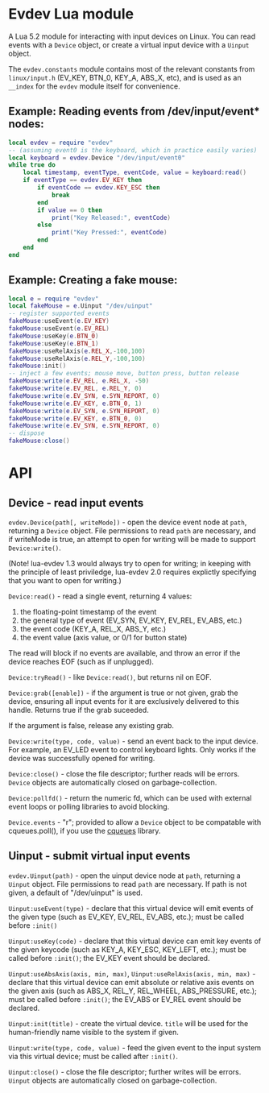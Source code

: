 Evdev Lua module
===

A Lua 5.2 module for interacting with input devices on Linux. You can
read events with a `Device` object, or create a virtual input device
with a `Uinput` object.

The `evdev.constants` module contains most of the relevant constants
from `linux/input.h` (EV_KEY, BTN_0, KEY_A, ABS_X, etc), and is used
as an `__index` for the `evdev` module itself for convenience.

Example: Reading events from /dev/input/event* nodes:
---

```lua
local evdev = require "evdev"
-- (assuming event0 is the keyboard, which in practice easily varies)
local keyboard = evdev.Device "/dev/input/event0"
while true do
    local timestamp, eventType, eventCode, value = keyboard:read()
    if eventType == evdev.EV_KEY then
		if eventCode == evdev.KEY_ESC then
			break
		end
		if value == 0 then
			print("Key Released:", eventCode)
		else
			print("Key Pressed:", eventCode)
		end
    end
end
```

Example: Creating a fake mouse:
---

```lua
local e = require "evdev"
local fakeMouse = e.Uinput "/dev/uinput"
-- register supported events
fakeMouse:useEvent(e.EV_KEY)
fakeMouse:useEvent(e.EV_REL)
fakeMouse:useKey(e.BTN_0)
fakeMouse:useKey(e.BTN_1)
fakeMouse:useRelAxis(e.REL_X,-100,100)
fakeMouse:useRelAxis(e.REL_Y,-100,100)
fakeMouse:init()
-- inject a few events; mouse move, button press, button release
fakeMouse:write(e.EV_REL, e.REL_X, -50)
fakeMouse:write(e.EV_REL, e.REL_Y, 0)
fakeMouse:write(e.EV_SYN, e.SYN_REPORT, 0)
fakeMouse:write(e.EV_KEY, e.BTN_0, 1)
fakeMouse:write(e.EV_SYN, e.SYN_REPORT, 0)
fakeMouse:write(e.EV_KEY, e.BTN_0, 0)
fakeMouse:write(e.EV_SYN, e.SYN_REPORT, 0)
-- dispose
fakeMouse:close()
```

API
===

Device - read input events
---

`evdev.Device(path[, writeMode])` - open the device event node at `path`,
returning a `Device` object. File permissions to read `path` are necessary,
and if writeMode is true, an attempt to open for writing will be made to
support `Device:write()`.

(Note! lua-evdev 1.3 would always try to open for writing; in keeping with
the principle of least priviledge, lua-evdev 2.0 requires explictly specifying
that you want to open for writing.)

`Device:read()` - read a single event, returning 4 values:

1. the floating-point timestamp of the event
2. the general type of event (EV_SYN, EV_KEY, EV_REL, EV_ABS, etc.)
3. the event code (KEY_A, REL_X, ABS_Y, etc.)
4. the event value (axis value, or 0/1 for button state)

The read will block if no events are available, and throw an error if
the device reaches EOF (such as if unplugged).

`Device:tryRead()` - like `Device:read()`, but returns nil on EOF.

`Device:grab([enable])` - if the argument is true or not given, grab the
device, ensuring all input events for it are exclusively delivered to
this handle. Returns true if the grab suceeded.

If the argument is false, release any existing grab.

`Device:write(type, code, value)` - send an event back to the input
device. For example, an EV_LED event to control keyboard lights. Only
works if the device was successfully opened for writing.

`Device:close()` - close the file descriptor; further reads will be
errors. `Device` objects are automatically closed on garbage-collection.

`Device:pollfd()` - return the numeric fd, which can be used with
external event loops or polling libraries to avoid blocking.

`Device.events` - "r"; provided to allow a `Device` object to be
compatable with cqueues.poll(), if you use the [cqueues][cqueues] library.

Uinput - submit virtual input events
---

`evdev.Uinput(path)` - open the uinput device node at `path`, returning
a `Uinput` object. File permissions to read `path` are necessary. If
path is not given, a default of "/dev/uinput" is used.

`Uinput:useEvent(type)` - declare that this virtual device will emit
events of the given type (such as EV_KEY, EV_REL, EV_ABS, etc.);
must be called before `:init()`

`Uinput:useKey(code)` - declare that this virtual device can emit
key events of the given keycode (such as KEY_A, KEY_ESC, KEY_LEFT, etc.);
must be called before `:init()`; the EV_KEY event should be declared.

`Uinput:useAbsAxis(axis, min, max)`, `Uinput:useRelAxis(axis, min, max)` -
declare that this virtual device can emit absolute or relative axis events
on the given axis (such as ABS_X, REL_Y, REL_WHEEL, ABS_PRESSURE, etc.);
must be called before `:init()`; the EV_ABS or EV_REL event should be declared.

`Uinput:init(title)` - create the virtual device. `title` will be used
for the human-friendly name visible to the system if given.

`Uinput:write(type, code, value)` - feed the given event to the input
system via this virtual device; must be called after `:init()`.

`Uinput:close()` - close the file descriptor; further writes will be
errors. `Uinput` objects are automatically closed on garbage-collection.


[cqueues]: http://25thandclement.com/~william/projects/cqueues.html
